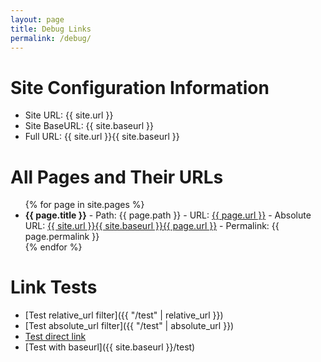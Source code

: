 ```yaml
---
layout: page
title: Debug Links
permalink: /debug/
---
```


# Site Configuration Information

- Site URL: {{ site.url }}
- Site BaseURL: {{ site.baseurl }}
- Full URL: {{ site.url }}{{ site.baseurl }}

# All Pages and Their URLs

<ul>
{% for page in site.pages %}
  <li>
    <strong>{{ page.title }}</strong> - 
    Path: {{ page.path }} - 
    URL: <a href="{{ page.url | relative_url }}">{{ page.url }}</a> - 
    Absolute URL: <a href="{{ site.url }}{{ site.baseurl }}{{ page.url }}">{{ site.url }}{{ site.baseurl }}{{ page.url }}</a> - 
    Permalink: {{ page.permalink }}
  </li>
{% endfor %}
</ul>

# Link Tests

- [Test relative_url filter]({{ "/test" | relative_url }})
- [Test absolute_url filter]({{ "/test" | absolute_url }})
- [Test direct link](/test)
- [Test with baseurl]({{ site.baseurl }}/test) 